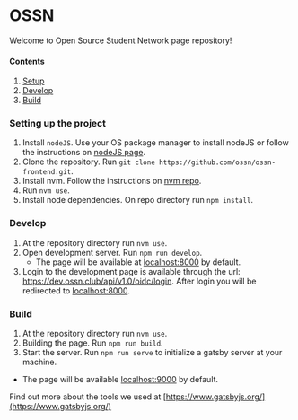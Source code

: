 # OSSN

Welcome to Open Source Student Network page repository!


#### Contents
1. [Setup](#setup)
2. [Develop](#develop)
3. [Build](#build)


### <a name="setup"></a>Setting up the project
1. Install `nodeJS`. Use your OS package manager to install nodeJS or follow the instructions on [nodeJS page](https://nodejs.org/en/download/).
2. Clone the repository. Run `git clone https://github.com/ossn/ossn-frontend.git`.
3. Install nvm. Follow the instructions on [nvm repo](https://github.com/creationix/nvm#installation).
4. Run `nvm use`.
5. Install node dependencies. On repo directory run `npm install`.

### <a name="develop"></a> Develop
1. At the repository directory run `nvm use`.
2. Open development server. Run `npm run develop`.
   - The page will be available at [localhost:8000](htpp://localhost:8000) by default.
3. Login to the development page is available through the url: https://dev.ossn.club/api/v1.0/oidc/login. 
After login you will be redirected to [localhost:8000](htpp://localhost:8000).
  

### <a name="build"></a> Build

1. At the repository directory run `nvm use`.
2. Building the page. Run `npm run build`.
3. Start the server. Run `npm run serve` to initialize a gatsby server at your machine.
- The page will be available  [localhost:9000](http://localhost:9000) by default.


Find out more about the tools we used at [https://www.gatsbyjs.org/](https://www.gatsbyjs.org/)
